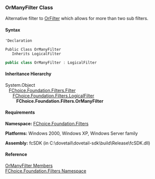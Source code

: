 ﻿### OrManyFilter Class

Alternative filter to [OrFilter](fcSDK~FChoice.Foundation.Filters.OrFilter.md) which allows for more than two sub filters.

#### Syntax

```vbnet
'Declaration

Public Class OrManyFilter 
   Inherits LogicalFilter
```

```csharp
public class OrManyFilter : LogicalFilter 
```

#### Inheritance Hierarchy

System.Object  
   [FChoice.Foundation.Filters.Filter](fcSDK~FChoice.Foundation.Filters.Filter.md)  
      [FChoice.Foundation.Filters.LogicalFilter](fcSDK~FChoice.Foundation.Filters.LogicalFilter.md)  
         **FChoice.Foundation.Filters.OrManyFilter**  

#### Requirements

**Namespace:** [FChoice.Foundation.Filters](fcSDK~FChoice.Foundation.Filters_namespace.md)

**Platforms:** Windows 2000, Windows XP, Windows Server family

**Assembly:** fcSDK (in C:\\dovetail\\dovetail-sdk\\build\\Release\\fcSDK.dll)

#### Reference

[OrManyFilter Members](fcSDK~FChoice.Foundation.Filters.OrManyFilter_members.md)  
[FChoice.Foundation.Filters Namespace](fcSDK~FChoice.Foundation.Filters_namespace.md)